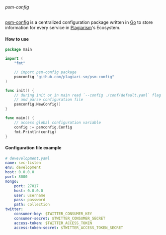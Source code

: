###### psm-config

[psm-config](https://github.com/plagiari-sm/psm-config) is a centralized configuration package written in [Go](https://golang.org/) to store information for every service in [Plagiarism](https://github.com/plagiari-sm)'s Ecosystem.

#### How to use
```go
package main

import (
	"fmt"

	// import psm-config package
	psmconfig "github.com/plagiari-sm/psm-config"
)

func init() {
	// during init or in main read `--config ./conf/default.yaml` flag
	// and parse configuration file
	psmconfig.NewConfig()
}

func main() {
	// access global configuration variable
	config := psmconfig.Config
	fmt.Println(config)
}
```
#### Configuration file example
```yaml
# devevelopment.yaml
name: svc-listen
env: development
host: 0.0.0.0
port: 8000
mongo:
    port: 27017
    host: 0.0.0.0
    user: username
    pass: password
    path: collection
twitter:
    consumer-key: $TWITTER_CONSUMER_KEY
    consumer-secret: $TWITTER_CONSUMER_SECRET
    access-token: $TWITTER_ACCESS_TOKEN
    access-token-secret: $TWITTER_ACCESS_TOKEN_SECRET
```
